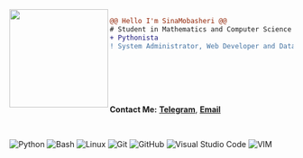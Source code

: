 <img align="left" height="175" src="https://media.giphy.com/media/WUlplcMpOCEmTGBtBW/giphy.gif"/>

```diff
@@ Hello I'm SinaMobasheri @@
# Student in Mathematics and Computer Science at SRBIAU
+ Pythonista
! System Administrator, Web Developer and Data Scientist
```

<br/>
<br/>
<br/>
<br/>

**Contact Me:**
[**Telegram**](https://t.me/SinaMobasheri/),
[**Email**](mailto:sinamobasheri@outlook.com)

<br/>

![Python](https://img.shields.io/badge/Python-4B8BBE?style=for-the-badge&logo=python&logoColor=white)
![Bash](https://img.shields.io/badge/BASH-293137?style=for-the-badge&logo=gnubash&logoColor=white)
![Linux](https://img.shields.io/badge/Linux-FFD133?style=for-the-badge&logo=linux&logoColor=black)
![Git](https://img.shields.io/badge/git-f34f29?style=for-the-badge&logo=git&logoColor=white)
![GitHub](https://img.shields.io/badge/github-333333?style=for-the-badge&logo=github&logoColor=white)
![Visual Studio Code](https://img.shields.io/badge/Visual_Studio_Code-0078d7?style=for-the-badge&logo=visual%20studio%20code&logoColor=white)
![VIM](https://img.shields.io/badge/VIM-11AB00?&style=for-the-badge&logo=vim&logoColor=white)
